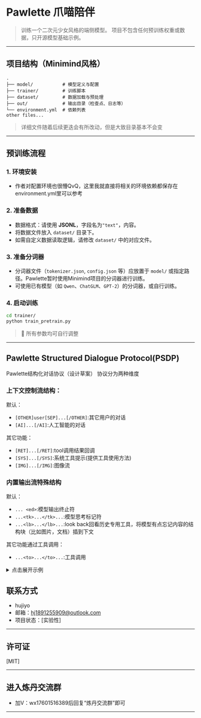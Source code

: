 # Pawlette 爪喵陪伴

> 训练一个二次元少女风格的端侧模型。
> 项目不包含任何预训练权重或数据，只开源模型基础示例。

---

## 项目结构（Minimind风格）

```
.
├── model/           # 模型定义与配置
├── trainer/         # 训练脚本
├── dataset/         # 数据加载与预处理
├── out/             # 输出目录（检查点、日志等）
└── environment.yml  # 依赖列表
other files...

```

> 详细文件随着后续更迭会有所改动，但是大致目录基本不会变

---

## 预训练流程

### 1. 环境安装

- 作者对配置环境也很懵QvQ，这里我就直接将相关的环境依赖都保存在environment.yml里可以参考

### 2. 准备数据

- 数据格式：请使用 **JSONL**，字段名为`"text"`，内容。
- 将数据文件放入 `dataset/` 目录下。
- 如需自定义数据读取逻辑，请修改 `dataset/` 中的对应文件。

### 3. 准备分词器

- 分词器文件（`tokenizer.json`, `config.json` 等）应放置于 `model/` 或指定路径。Pawlette暂时使用Minimind项目的分词器进行训练。
- 可使用已有模型（如 `Qwen`、`ChatGLM`、`GPT-2`）的分词器，或自行训练。

### 4. 启动训练

```bash
cd trainer/
python train_pretrain.py
```

> 🔧 所有参数均可自行调整

---

## Pawlette Structured Dialogue Protocol(PSDP)

Pawlette结构化对话协议（设计草案）
协议分为两种维度

### 上下文控制流结构：

默认：
- `[OTHER]user[SEP]...[/OTHER]`:其它用户的对话
- `[AI]...[/AI]`:人工智能的对话

其它功能：
- `[RET]...[/RET]`:tool调用结果回调
- `[SYS]...[/SYS]`:系统工具提示(提供工具使用方法)
- `[IMG]...[/IMG]`:图像流

### 内置输出流特殊结构

默认：
- `... <ed>`:模型输出终止符
- `...<tk>...</tk>...`:模型思考标记符
- `...<lb>...</lb>...`:look back回看历史专用工具，将模型有点忘记内容的结构块（比如图片，文档）插到下文

其它功能通过工具调用：
- `...<to>...</to>...`:工具调用

<details>
<summary>点击展开示例</summary>

```
[SYS]001[SEP]当前可用工具：
1. search_web(query: str) -> str: 网络搜索工具
2. calculate(expression: str) -> float: 数学计算工具
3. get_weather(city: str) -> dict: 获取天气信息[/SYS]
[OTHER]002[SEP]小明[SEP]你好！能帮我查一下北京今天的天气吗？顺便帮我算一下25*36等于多少[/OTHER]
[ASST]003[SEP]<tk>用户问了两个问题：1.查询北京天气 2.计算25*36，我需要调用两个工具</tk>好的，让我帮你查询一下！<to>get_weather(city="北京")</to><to>calculate(expression="25*36")</to>[/ASST]

[RET]004[SEP]get_weather结果: {"city": "北京", "temp": 15, "condition": "晴"}
calculate结果: 900[/RET]

[ASST]005[SEP]<tk>工具返回了结果，现在组织回复</tk>北京今天天气晴朗，温度15度～很适合出门呢！另外25×36=900哦<ed>[/ASST]

[OTHER]006[SEP]小红[SEP]我也想知道上海的天气[/OTHER]

[ASST]007[SEP]<tk>小红想查上海天气</tk>让我帮你查一下～<to>get_weather(city="上海")</to>[/ASST]

[RET]008[SEP]get_weather结果: {"city": "上海", "temp": 18, "condition": "多云"}[/RET]

[ASST]009[SEP]上海今天多云，温度18度，比北京稍微暖和一点呢<ed>[/ASST]

[IMG]010[SEP]XXXXXXX图片tokenXXXXXXX[/IMG]

[OTHER]011[SEP]小明[SEP]这张图片里是什么？[/OTHER]

[ASST]012[SEP]<tk>需要理解图片内容</tk><lb>010</lb>[IMG]010[SEP]XXXXXXX图片tokenXXXXXXX[/IMG]这张图片中我看到了一只可爱的小猫咪，它有着橘色的毛发，正趴在窗台上晒太阳～<ed>[/ASST]

[DOC]013[SEP]《人工智能发展报告2025》
第一章：深度学习的最新进展
本章节介绍了Transformer架构的演进...[文档内容省略]...[/DOC]

[OTHER]014[SEP]小红[SEP]刚才那份文档的主要内容是什么？另外帮我搜索一下"量子计算最新进展"[/OTHER]

[ASST]015[SEP]<tk>用户问了文档总结和网络搜索两件事</tk><lb>013</lb>[DOC]013[SEP]《人工智能发展报告2025》
第一章：深度学习的最新进展
本章节介绍了Transformer架构的演进...[文档内容省略]...[/DOC]根据刚才的文档，主要讲述了深度学习和Transformer架构的演进～让我再帮你搜索量子计算的信息<to>search_web(query="量子计算最新进展")</to>[/ASST]

[RET]016[SEP]search_web结果: 2025年量子计算领域取得重大突破，IBM发布了1000量子比特的量子处理器...[/RET]

[ASST]017[SEP]<tk>整合搜索结果回复</tk>搜索结果显示，2025年量子计算领域很火热呢！IBM已经发布了1000量子比特的处理器，这是一个重大突破～<ed>[/ASST]

[OTHER]018[SEP]小明[SEP]太棒了！谢谢你[/OTHER]

[ASST]019[SEP]<tk>用户表示感谢，友好回应</tk>不客气～很高兴能帮到你们！有什么问题随时问我哦<ed>[/ASST]
```

</details>


## 联系方式

- hujiyo
- 邮箱：hj1891255909@outlook.com
- 项目状态：[实验性]

---

## 许可证

[MIT]

---
## 进入炼丹交流群

 - 加V：wx17601516389后回复“炼丹交流群”即可

---
